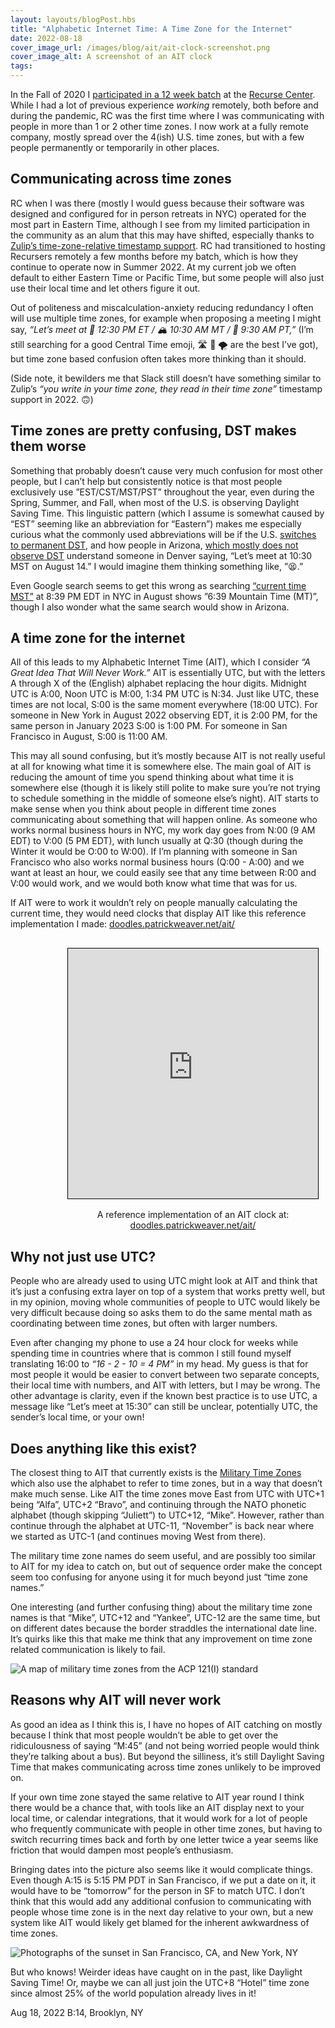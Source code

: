 ```yaml
---
layout: layouts/blogPost.hbs
title: "Alphabetic Internet Time: A Time Zone for the Internet"
date: 2022-08-18
cover_image_url: /images/blog/ait/ait-clock-screenshot.png
cover_image_alt: A screenshot of an AIT clock
tags:
---
```


In the Fall of 2020 I [participated in a 12 week batch](https://www.patrickweaver.net/blog/a-recurse-center-remote-batch/) at the [Recurse Center](https://recurse.com). While I had a lot of previous experience _working_ remotely, both before and during the pandemic, RC was the first time where I was communicating with people in more than 1 or 2 other time zones. I now work at a fully remote company, mostly spread over the 4(ish) U.S. time zones, but with a few people permanently or temporarily in other places.

## Communicating across time zones

RC when I was there (mostly I would guess because their software was designed and configured for in person retreats in NYC) operated for the most part in Eastern Time, although I see from my limited participation in the community as an alum that this may have shifted, especially thanks to [Zulip’s time-zone-relative timestamp support](https://zulip.com/help/format-your-message-using-markdown#global-times). RC had transitioned to hosting Recursers remotely a few months before my batch, which is how they continue to operate now in Summer 2022. At my current job we often default to either Eastern Time or Pacific Time, but some people will also just use their local time and let others figure it out.

Out of politeness and miscalculation-anxiety reducing redundancy I often will use multiple time zones, for example when proposing a meeting I might say, _“Let’s meet at 🗽 12:30 PM ET / 🏔 10:30 AM MT / 🌁 9:30 AM PT,”_ (I’m still searching for a good Central Time emoji, 🛣 🌽 🌪 are the best I’ve got), but time zone based confusion often takes more thinking than it should.

(Side note, it bewilders me that Slack still doesn’t have something similar to Zulip’s _“you write in your time zone, they read in their time zone”_ timestamp support in 2022. 🙃)

## Time zones are pretty confusing, DST makes them worse

Something that probably doesn’t cause very much confusion for most other people, but I can’t help but consistently notice is that most people exclusively use ”EST/CST/MST/PST” throughout the year, even during the Spring, Summer, and Fall, when most of the U.S. is observing Daylight Saving Time. This linguistic pattern (which I assume is somewhat caused by “EST” seeming like an abbreviation for “Eastern”) makes me especially curious what the commonly used abbreviations will be if the U.S. [switches to permanent DST](https://web.archive.org/web/20220315222718/https://www.nytimes.com/2022/03/15/us/politics/daylight-saving-time-senate.html), and how people in Arizona, [which mostly does not observe DST](https://en.wikipedia.org/wiki/Time_in_Arizona) understand someone in Denver saying, “Let’s meet at 10:30 MST on August 14.” I would imagine them thinking something like, ”😫.”

Even Google search seems to get this wrong as searching [“current time MST”](https://google.com/search?q=current%20time%20MST) at 8:39 PM EDT in NYC in August shows ”6:39 Mountain Time (MT)”, though I also wonder what the same search would show in Arizona.

## A time zone for the internet

All of this leads to my Alphabetic Internet Time (AIT), which I consider _“A Great Idea That Will Never Work.”_ AIT is essentially UTC, but with the letters A through X of the (English) alphabet replacing the hour digits. Midnight UTC is A:00, Noon UTC is M:00, 1:34 PM UTC is N:34. Just like UTC, these times are not local, S:00 is the same moment everywhere (18:00 UTC). For someone in New York in August 2022 observing EDT, it is 2:00 PM, for the same person in January 2023 S:00 is 1:00 PM. For someone in San Francisco in August, S:00 is 11:00 AM.

This may all sound confusing, but it’s mostly because AIT is not really useful at all for knowing what time it is somewhere else. The main goal of AIT is reducing the amount of time you spend thinking about what time it is somewhere else (though it is likely still polite to make sure you’re not trying to schedule something in the middle of someone else’s night). AIT starts to make sense when you think about people in different time zones communicating about something that will happen online. As someone who works normal business hours in NYC, my work day goes from N:00 (9 AM EDT) to V:00 (5 PM EDT), with lunch usually at Q:30 (though during the Winter it would be O:00 to W:00). If I’m planning with someone in San Francisco who also works normal business hours (Q:00 - A:00) and we want at least an hour, we could easily see that any time between R:00 and V:00 would work, and we would both know what time that was for us.

If AIT were to work it wouldn’t rely on people manually calculating the current time, they would need clocks that display AIT like this reference implementation I made: <a href="https://doodles.patrickweaver.net/ait/" target="_blank">doodles.patrickweaver.net/ait/</a>

<figure style="text-align: center; width: 100%;">
  <iframe
      id="ait-clock"
      style="border: 1px solid black; margin: 1rem auto;"
      title="Alphabetic Internet Time Clock"
      width="400"
      height="400"
      src="https://doodles.patrickweaver.net/ait/">
  </iframe>
  <figcaption>A reference implementation of an AIT clock at: <a href="https://doodles.patrickweaver.net/ait/" target="_blank">doodles.patrickweaver.net/ait/</a> </figcaption>
</figure>

## Why not just use UTC?

People who are already used to using UTC might look at AIT and think that it’s just a confusing extra layer on top of a system that works pretty well, but in my opinion, moving whole communities of people to UTC would likely be very difficult because doing so asks them to do the same mental math as coordinating between time zones, but often with larger numbers.

Even after changing my phone to use a 24 hour clock for weeks while spending time in countries where that is common I still found myself translating 16:00 to _“16 - 2 - 10 = 4 PM”_ in my head. My guess is that for most people it would be easier to convert between two separate concepts, their local time with numbers, and AIT with letters, but I may be wrong. The other advantage is clarity, even if the known best practice is to use UTC, a message like “Let’s meet at 15:30” can still be unclear, potentially UTC, the sender’s local time, or your own!

## Does anything like this exist?

The closest thing to AIT that currently exists is the [Military Time Zones](https://en.wikipedia.org/wiki/List_of_military_time_zones) which also use the alphabet to refer to time zones, but in a way that doesn’t make much sense. Like AIT the time zones move East from UTC with UTC+1 being “Alfa”, UTC+2 “Bravo”, and continuing through the NATO phonetic alphabet (though skipping “Juliett”) to UTC+12, “Mike”. However, rather than continue through the alphabet at UTC-11, “November” is back near where we started as UTC-1 (and continues moving West from there).

The military time zone names do seem useful, and are possibly too similar to AIT for my idea to catch on, but out of sequence order make the concept seem too confusing for anyone using it for much beyond just “time zone names.”

One interesting (and further confusing thing) about the military time zone names is that “Mike”, UTC+12 and “Yankee”, UTC-12 are the same time, but on different dates because the border straddles the international date line. It’s quirks like this that make me think that any improvement on time zone related communication is likely to fail.

![A map of military time zones from the ACP 121(I) standard](/images/blog/ait/military-time-zones.png)

## Reasons why AIT will never work

As good an idea as I think this is, I have no hopes of AIT catching on mostly because I think that most people wouldn’t be able to get over the ridiculousness of saying “M:45” (and not being worried people would think they’re talking about a bus). But beyond the silliness, it’s still Daylight Saving Time that makes communicating across time zones unlikely to be improved on.

If your own time zone stayed the same relative to AIT year round I think there would be a chance that, with tools like an AIT display next to your local time, or calendar integrations, that it would work for a lot of people who frequently communicate with people in other time zones, but having to switch recurring times back and forth by one letter twice a year seems like friction that would dampen most people’s enthusiasm.

Bringing dates into the picture also seems like it would complicate things. Even though A:15 is 5:15 PM PDT in San Francisco, if we put a date on it, it would have to be “tomorrow” for the person in SF to match UTC. I don’t think that this would add any additional confusion to communicating with people whose time zone is in the next day relative to your own, but a new system like AIT would likely get blamed for the inherent awkwardness of time zones.

![Photographs of the sunset in San Francisco, CA, and New York, NY](/images/blog/ait/sf-ny-sunset.jpg)

But who knows! Weirder ideas have caught on in the past, like Daylight Saving Time! Or, maybe we can all just join the UTC+8 “Hotel” time zone since almost 25% of the world population already lives in it!

Aug 18, 2022 B:14, Brooklyn, NY
